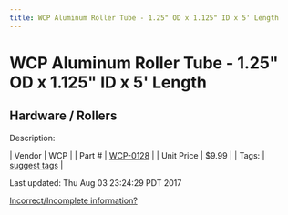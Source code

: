 ```yaml
---
title: WCP Aluminum Roller Tube - 1.25" OD x 1.125" ID x 5' Length
---
```


# WCP Aluminum Roller Tube - 1.25" OD x 1.125" ID x 5' Length
## Hardware / Rollers
Description: 	 

| Vendor | WCP | 
| Part # | [WCP-0128](http://www.wcproducts.net/WCP-0128) | 
| Unit Price | $9.99 | 
| Tags: | [suggest tags](https://docs.google.com/forms/d/e/1FAIpQLSeWyY8v3RgOty-MyWmh9U0iivNYN_molChYyS-0U-o-kOAv_g/viewform) | 

Last updated: Thu Aug 03 23:24:29 PDT 2017

 [Incorrect/Incomplete information?](https://docs.google.com/forms/d/e/1FAIpQLSeWyY8v3RgOty-MyWmh9U0iivNYN_molChYyS-0U-o-kOAv_g/viewform)